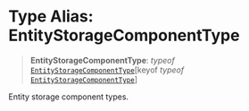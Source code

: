 # Type Alias: EntityStorageComponentType

> **EntityStorageComponentType**: *typeof* [`EntityStorageComponentType`](../variables/EntityStorageComponentType.md)\[keyof *typeof* [`EntityStorageComponentType`](../variables/EntityStorageComponentType.md)\]

Entity storage component types.
